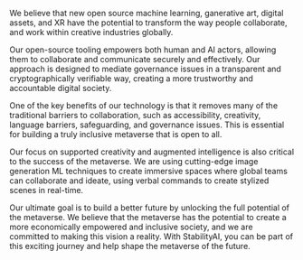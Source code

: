 We believe that new open source machine learning, ganerative art, digital assets, and XR have the potential to transform the way people collaborate, and work within creative industries globally.

Our open-source tooling empowers both human and AI actors, allowing them to collaborate and communicate securely and effectively. Our approach is designed to mediate governance issues in a transparent and cryptographically verifiable way, creating a more trustworthy and accountable digital society.

One of the key benefits of our technology is that it removes many of the traditional barriers to collaboration, such as accessibility, creativity, language barriers, safeguarding, and governance issues. This is essential for building a truly inclusive metaverse that is open to all.

Our focus on supported creativity and augmented intelligence is also critical to the success of the metaverse. We are using cutting-edge image generation ML techniques to create immersive spaces where global teams can collaborate and ideate, using verbal commands to create stylized scenes in real-time.

Our ultimate goal is to build a better future by unlocking the full potential of the metaverse. We believe that the metaverse has the potential to create a more economically empowered and inclusive society, and we are committed to making this vision a reality. With StabilityAI, you can be part of this exciting journey and help shape the metaverse of the future.
